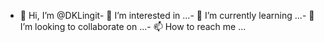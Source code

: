 - 👋 Hi, I’m @DKLingit- 👀 I’m interested in ...- 🌱 I’m currently learning ...- 💞️ I’m looking to collaborate on ...- 📫 How to reach me ...<!---DKLingit/DKLingit is a ✨ special ✨ repository because its `README.md` (this file) appears on your GitHub profile.You can click the Preview link to take a look at your changes.--->
